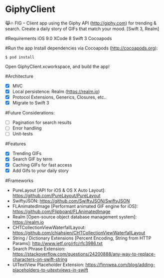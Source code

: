 # GiphyClient
 😹🔥 FIG – Client app using the Giphy API (http://giphy.com) for trending &amp; search. Create a daily story of GIFs that match your mood. [Swift 3, Realm] 

#Requirements
iOS 9.0
XCode 8
Swift 3
Cocoapods

#Run the app
Install dependencies via Cocoapods (http://cocoapods.org):

```shell
$ pod install
```

Open GiphyClient.xcworkspace, and build the app!

#Architecture
* [x] MVC
* [x] Local persistence: Realm (https://realm.io)
* [x] Protocol Extensions, Generics, Closures, etc..
* [x] Migrate to Swift 3

#Future Considerations:
* [ ] Pagination for search results
* [ ] Error handling
* [ ] Unit-tests

#Features
* [x] Trending GIFs
* [x] Search GIF by term
* [x] Caching GIFs for fast access
* [x] Add Gifs to your daily story

#Frameworks
* PureLayout [API for iOS & OS X Auto Layout]: https://github.com/PureLayout/PureLayout
* SwiftyJSON: https://github.com/SwiftyJSON/SwiftyJSON
* FLAnimatedImage [Performant animated GIF engine for iOS]: https://github.com/Flipboard/FLAnimatedImage
* Realm [Open-source object database management system]: https://realm.io
* CHTCollectionViewWaterfallLayout: https://github.com/chiahsien/CHTCollectionViewWaterfallLayout
* String / Dictionary Extensions [Percent Encoding, String from HTTP Params]: http://www.ietf.org/rfc/rfc3986.txt
* Search Phrase Extension: https://stackoverflow.com/questions/24200888/any-way-to-replace-characters-on-swift-string
* UITextView Placeholder Extension: https://finnwea.com/blog/adding-placeholders-to-uitextviews-in-swift
